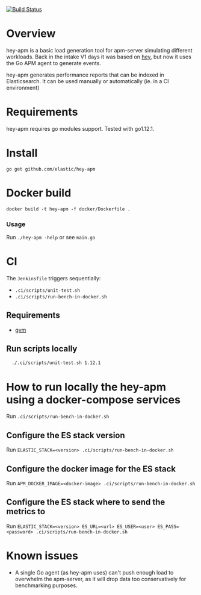 [![Build Status](https://apm-ci.elastic.co/buildStatus/icon?job=apm-server/apm-hey-test-mbp/master)](https://apm-ci.elastic.co/job/apm-server/job/apm-hey-test-mbp/job/master)

# Overview

hey-apm is a basic load generation tool for apm-server simulating different workloads.
Back in the intake V1 days it was based on [hey](https://github.com/rakyll/hey),
but now it uses the Go APM agent to generate events.

hey-apm generates performance reports that can be indexed in Elasticsearch.
It can be used manually or automatically (ie. in a CI environment)

# Requirements

hey-apm requires go modules support.  Tested with go1.12.1.

# Install

```
go get github.com/elastic/hey-apm
```

# Docker build

```
docker build -t hey-apm -f docker/Dockerfile .
```

### Usage

Run `./hey-apm -help` or see `main.go`

# CI

The `Jenkinsfile` triggers sequentially:

- `.ci/scripts/unit-test.sh`
- `.ci/scripts/run-bench-in-docker.sh`

## Requirements
- [gvm](https://github.com/andrewkroh/gvm)

## Run scripts locally

```bash
  ./.ci/scripts/unit-test.sh 1.12.1
```

# How to run locally the hey-apm using a docker-compose services

Run `.ci/scripts/run-bench-in-docker.sh`

## Configure the ES stack version

Run `ELASTIC_STACK=<version> .ci/scripts/run-bench-in-docker.sh`

## Configure the docker image for the ES stack

Run `APM_DOCKER_IMAGE=<docker-image> .ci/scripts/run-bench-in-docker.sh`

## Configure the ES stack where to send the metrics to

Run `ELASTIC_STACK=<version> ES_URL=<url> ES_USER=<user> ES_PASS=<password> .ci/scripts/run-bench-in-docker.sh`

# Known issues

* A single Go agent (as hey-apm uses) can't push enough load to overwhelm the apm-server,
as it will drop data too conservatively for benchmarking purposes.
